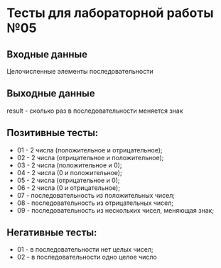 # Тесты для лабораторной работы №05

## Входные данные
Целочисленные элементы последовательности

## Выходные данные
result - сколько раз в последовательности меняется знак

## Позитивные тесты:
- 01 - 2 числа (положительное и отрицательное);
- 02 - 2 числа (отрицательное и положительное);
- 03 - 2 числа (положительное и 0);
- 04 - 2 числа (0 и положительное);
- 05 - 2 числа (отрицательное и 0);
- 06 - 2 числа (0 и отрицательное);
- 07 - последовательность из положительных чисел;
- 08 - последовательность из отрицательных чисел;
- 09 - последовательность из нескольких чисел, меняющая знак;

## Негативные тесты:
- 01 - в последовательности нет целых чисел;
- 02 - в последовательности одно целое число